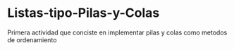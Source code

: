 # Listas-tipo-Pilas-y-Colas
Primera actividad que conciste en implementar pilas y colas como metodos de ordenamiento
